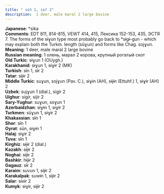 ```yaml
---
title: " sɨ̄n 1, sɨ̄r 2"
description:  1 deer, male maral 2 large bovine
---
```


<strong>Japanese</strong>:  *sika<br>
<strong>Comments</strong>:  EDT 811, 814-815, VEWT 414, 415, Лексика 152-153, 435, ЭСТЯ 7. The forms of the sɨɣun type most probably go back to *sɨgɨ-gun - which may explain both the Turkm. length (sūɣun) and forms like Chag. sojɣun.<br>
<strong>Meaning</strong>:  1 deer, male maral 2 large bovine<br>
<strong>Russian meaning</strong>:  1 олень, марал 2 корова, крупный рогатый скот<br>
<strong>Old Turkic</strong>:  sɨɣun 1 (OUygh.)<br>
<strong>Karakhanid</strong>:  sɨɣun 1, sɨɣɨr 2 (MK)<br>
<strong>Turkish</strong>:  sɨ̄n 1, sɨ̄r 2<br>
<strong>Tatar</strong>:  sɨjɨr 2<br>
<strong>Middle Turkic</strong>:  suɣun, sojɣun (Pav. C.), sɨɣɨn (AH), sɨjɨn (Ettuhf.) 1, sɨɣɨr (AH) 2<br>
<strong>Uzbek</strong>:  sujɣun 1 (dial.), sigir 2<br>
<strong>Uighur</strong>:  sigir, sijir 2<br>
<strong>Sary-Yughur</strong>:  suɣun, soɣun 1<br>
<strong>Azerbaidzhan</strong>:  sɨɣɨn 1, sɨɣɨr 2<br>
<strong>Turkmen</strong>:  sūɣun 1, sɨɣɨr 2<br>
<strong>Khakassian</strong>:  sɨ̄n 1<br>
<strong>Shor</strong>:  sɨ̄n 1<br>
<strong>Oyrat</strong>:  sūn, sɨɣɨn 1<br>
<strong>Halaj</strong>:  sɨɣɨr 2<br>
<strong>Tuva</strong>:  sɨ̄n 1<br>
<strong>Kirghiz</strong>:  sɨjɨr 2 (dial.)<br>
<strong>Kazakh</strong>:  sɨjɨr 2<br>
<strong>Noghai</strong>:  sɨjɨr 2<br>
<strong>Bashkir</strong>:  hɨjɨr 2<br>
<strong>Gagauz</strong>:  sɨ̄r 2<br>
<strong>Karaim</strong>:  suvun 1, sɨjɨr 2<br>
<strong>Karakalpak</strong>:  suwɨn 1, sɨjɨr 2<br>
<strong>Salar</strong>:  sɨxɨr 2<br>
<strong>Kumyk</strong>:  sɨɣɨr, sɨjɨr 2<br>


